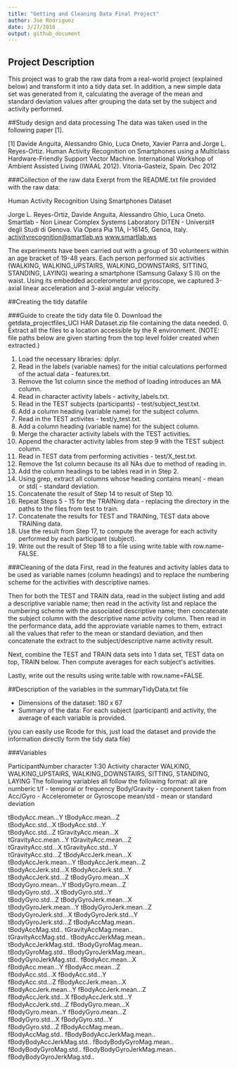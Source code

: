 ```yaml
---
title: "Getting and Cleaning Data Final Project"
author: Joe Rodriguez
date: 3/27/2016
output: github_document
---
```


## Project Description
This project was to grab the raw data from a real-world project (explained below) and transform it into a tidy data set.  In addition, a new simple data set was generated from it, calculating the average of the mean and standard deviation values after grouping the data set by the subject and activity performed.


##Study design and data processing
The data was taken used in the following paper [1].

[1] Davide Anguita, Alessandro Ghio, Luca Oneto, Xavier Parra and Jorge L. Reyes-Ortiz. Human Activity Recognition on Smartphones using a Multiclass Hardware-Friendly Support Vector Machine. International Workshop of Ambient Assisted Living (IWAAL 2012). Vitoria-Gasteiz, Spain. Dec 2012

###Collection of the raw data
Exerpt from the README.txt file provided with the raw data:

Human Activity Recognition Using Smartphones Dataset

Jorge L. Reyes-Ortiz, Davide Anguita, Alessandro Ghio, Luca Oneto.
Smartlab - Non Linear Complex Systems Laboratory
DITEN - Universit‡ degli Studi di Genova.
Via Opera Pia 11A, I-16145, Genoa, Italy.
activityrecognition@smartlab.ws
www.smartlab.ws

The experiments have been carried out with a group of 30 volunteers within an age bracket of 19-48 years. Each person performed six activities (WALKING, WALKING_UPSTAIRS, WALKING_DOWNSTAIRS, SITTING, STANDING, LAYING) wearing a smartphone (Samsung Galaxy S II) on the waist. Using its embedded accelerometer and gyroscope, we captured 3-axial linear acceleration and 3-axial angular velocity.

##Creating the tidy datafile

###Guide to create the tidy data file
0. Download the getdata_projectfiles_UCI HAR Dataset.zip file containing the data needed.
0. Extract all the files to a location accessible by the R environment. (NOTE: file paths below are given starting from the top level folder created when extracted.)
1. Load the necessary libraries: dplyr.
2. Read in the labels (variable names) for the initial calculations performed of the actual data - features.txt.
3. Remove the 1st column since the method of loading introduces an MA column.
4. Read in character activity labels - activity_labels.txt.
5. Read in the TEST subjects (participants) - test/subject_test.txt.
6. Add a column heading (variable name) for the subject column.
7. Read in the TEST activites - test/y_test.txt. 
8. Add a column heading (variable name) for the subject column.
9. Merge the character activity labels with the TEST activities.
10. Append the character activity lables from step 9 with the TEST subject column.
11. Read in TEST data from performing activities - test/X_test.txt.
12. Remove the 1st column because its all NAs due to method of reading in.
13. Add the column headings to be lables read in in Step 2.
14. Using grep, extract all columns whose heading contains mean( - mean or std( - standard deviation.
15. Concatenate the result of Step 14 to result of Step 10.
16. Repeat Steps 5 - 15 for the TRAINing data - replacing the directory in the paths to the files from test to train.
17. Concatenate the results for TEST and TRAINing, TEST data above TRAINing data.
18. Use the result from Step 17, to compute the average for each activity performed by each participant (subject).
19. Write out the result of Step 18 to a file using write.table with row.name-FALSE.

###Cleaning of the data
First, read in the features and activity lables data to be used as variable names (column headings) and to replace the numbering scheme for the activities with descriptive names. 

Then for both the TEST and TRAIN data, read in the subject listing and add a descriptive variable name; then read in the activity list and replace the numbering scheme with the associated descriptive name; then concatenate the subject column with the descriptive name activity column.  Then read in the performance data, add the approviate variable names to them, extract all the values that refer to the mean or standard deviation, and then concatenate the extract to the subject/descriptive name activity result.

Next, combine the TEST and TRAIN data sets into 1 data set, TEST data on top, TRAIN below.  Then compute averages for each subject's activities.

Lastly, write out the results using write.table with row.name=FALSE.

##Description of the variables in the summaryTidyData.txt file
 - Dimensions of the dataset: 180 x 67
 - Summary of the data:
    For each subject (participant) and activity, the average of each variable is provided.

(you can easily use Rcode for this, just load the dataset and provide the information directly form the tidy data file)

###Variables

ParticipantNumber   character   1:30
Activity            character   WALKING, WALKING_UPSTAIRS, WALKING_DOWNSTAIRS,                                 SITTING, STANDING, LAYING
The following variables all follow the following format:
    all are numberic 
    t/f - temporal or frequency
    Body/Gravity - component taken from
    Acc/Gyro - Accelerometer or Gyroscope
    mean/std - mean or standard deviation

tBodyAcc.mean...Y           tBodyAcc.mean...Z          
tBodyAcc.std...X            tBodyAcc.std...Y           
tBodyAcc.std...Z            tGravityAcc.mean...X       
tGravityAcc.mean...Y        tGravityAcc.mean...Z       
tGravityAcc.std...X         tGravityAcc.std...Y        
tGravityAcc.std...Z         tBodyAccJerk.mean...X      
tBodyAccJerk.mean...Y       tBodyAccJerk.mean...Z      
tBodyAccJerk.std...X        tBodyAccJerk.std...Y       
tBodyAccJerk.std...Z        tBodyGyro.mean...X         
tBodyGyro.mean...Y          tBodyGyro.mean...Z         
tBodyGyro.std...X           tBodyGyro.std...Y          
tBodyGyro.std...Z           tBodyGyroJerk.mean...X     
tBodyGyroJerk.mean...Y      tBodyGyroJerk.mean...Z     
tBodyGyroJerk.std...X       tBodyGyroJerk.std...Y      
tBodyGyroJerk.std...Z       tBodyAccMag.mean..         
tBodyAccMag.std..           tGravityAccMag.mean..      
tGravityAccMag.std..        tBodyAccJerkMag.mean..     
tBodyAccJerkMag.std..       tBodyGyroMag.mean..        
tBodyGyroMag.std..          tBodyGyroJerkMag.mean..    
tBodyGyroJerkMag.std..      fBodyAcc.mean...X          
fBodyAcc.mean...Y           fBodyAcc.mean...Z          
fBodyAcc.std...X            fBodyAcc.std...Y           
fBodyAcc.std...Z            fBodyAccJerk.mean...X      
fBodyAccJerk.mean...Y       fBodyAccJerk.mean...Z      
fBodyAccJerk.std...X        fBodyAccJerk.std...Y       
fBodyAccJerk.std...Z        fBodyGyro.mean...X         
fBodyGyro.mean...Y          fBodyGyro.mean...Z         
fBodyGyro.std...X           fBodyGyro.std...Y          
fBodyGyro.std...Z           fBodyAccMag.mean..         
fBodyAccMag.std..           fBodyBodyAccJerkMag.mean.. 
fBodyBodyAccJerkMag.std..   fBodyBodyGyroMag.mean..    
fBodyBodyGyroMag.std..      fBodyBodyGyroJerkMag.mean..
fBodyBodyGyroJerkMag.std.. 
